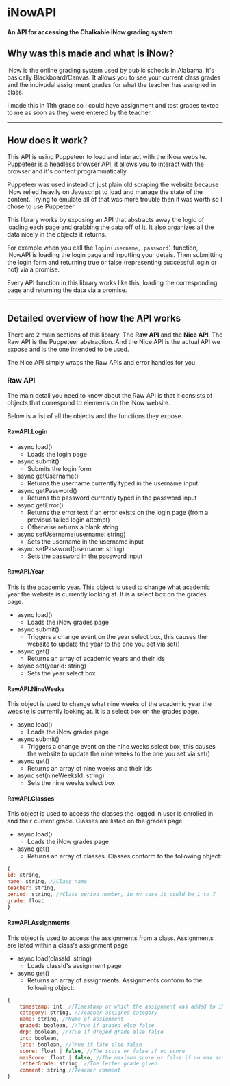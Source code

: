 # iNowAPI
#### An API for accessing the Chalkable iNow grading system

## Why was this made and what is iNow?

iNow is the online grading system used by public schools in Alabama.
It's basically Blackboard/Canvas.
It allows you to see your current class grades and the indivudal assignment grades for what the teacher has assigned in class.

I made this in 11th grade so I could have assignment and test grades texted to me as soon as they were entered by the teacher.

___

## How does it work?

This API is using Puppeteer to load and interact with the iNow website. Puppeteer is a headless browser API, it allows you to interact with the browser and it's content programmatically.

Puppeteer was used instead of just plain old scraping the website because iNow relied heavily on Javascript to load and manage the state of the content. Trying to emulate all of that was more trouble then it was worth so I chose to use Puppeteer.

This library works by exposing an API that abstracts away the logic of loading each page and grabbing the data off of it. It also organizes all the data nicely in the objects it returns.

For example when you call the `login(username, password)` function, iNowAPI is loading the login page and inputting your detais. Then submitting the login form and returning true or false (representing successful login or not) via a promise.

Every API function in this library works like this, loading the corresponding page and returning the data via a promise.

___

## Detailed overview of how the API works

There are 2 main sections of this library. The **Raw API** and the **Nice API**. The Raw API is the Puppeteer abstraction. And the Nice API is the actual API we expose and is the one intended to be used.

The Nice API simply wraps the Raw APIs and error handles for you.

### Raw API

The main detail you need to know about the Raw API is that it consists of objects that correspond to elements on the iNow website.

Below is a list of all the objects and the functions they expose.

#### RawAPI.Login
  * async load()
    - Loads the login page
  * async submit()
    - Submits the login form
  * async getUsername()
    - Returns the username currently typed in the username input
  * async getPassword()
    - Returns the password currently typed in the password input
  * async getError()
    - Returns the error text if an error exists on the login page (from a previous failed login attempt)
    - Otherwise returns a blank string
  * async setUsername(username: string)
    - Sets the username in the username input
  * async setPassword(username: string)
    - Sets the password in the password input
    
#### RawAPI.Year
This is the academic year. This object is used to change what academic year the website is currently looking at. It is a select box on the grades page.

  * async load()
    - Loads the iNow grades page
  * async submit()
    - Triggers a change event on the year select box, this causes the website to update the year to the one you set via set()
  * async get()
    - Returns an array of academic years and their ids
  * async set(yearId: string)
    - Sets the year select box
    
#### RawAPI.NineWeeks
This object is used to change what nine weeks of the academic year the website is currently looking at. It is a select box on the grades page.

  * async load()
    - Loads the iNow grades page
  * async submit()
    - Triggers a change event on the nine weeks select box, this causes the website to update the nine weeks to the one you set via set()
  * async get()
    - Returns an array of nine weeks and their ids
  * async set(nineWeeksId: string)
    - Sets the nine weeks select box
    
#### RawAPI.Classes
This object is used to access the classes the logged in user is enrolled in and their current grade. Classes are listed on the grades page

  * async load()
    - Loads the iNow grades page
  * async get()
    - Returns an array of classes. Classes conform to the following object:
```javascript
{
id: string,
name: string, //Class name
teacher: string,
period: string, //Class period number, in my case it could be 1 to 7
grade: float
}
```
    
#### RawAPI.Assignments
This object is used to access the assignments from a class. Assignments are listed within a class's assignment page

  * async load(classId: string)
    - Loads classId's assignment page
  * async get()
    - Returns an array of assignments. Assignments conform to the following object:
```javascript
{
    timestamp: int, //Timestamp at which the assignment was added to iNow
    category: string, //Teacher assigned category
    name: string, //Name of assignment
    graded: boolean, //True if graded else false
    drp: boolean, //True if droped grade else false
    inc: boolean,
    late: boolean, //True if late else false
    score: float | false, //The score or false if no score
    maxScore: float | false, //The maximum score or false if no max score
    letterGrade: string, //The letter grade given
    comment: string //Teacher comment
}
```
